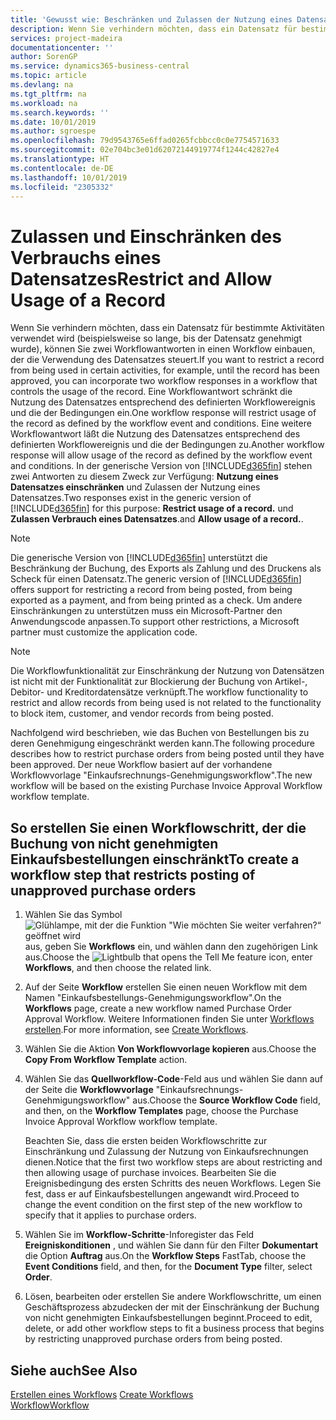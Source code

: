 ```yaml
---
title: 'Gewusst wie: Beschränken und Zulassen der Nutzung eines Datensatzes | Microsoft Docs'
description: Wenn Sie verhindern möchten, dass ein Datensatz für bestimmte Aktivitäten verwendet wird (beispielsweise so lange, bis der Datensatz genehmigt wurde), können Sie zwei Workflowantworten in einen Workflow einbauen, der die Verwendung des Datensatzes steuert.
services: project-madeira
documentationcenter: ''
author: SorenGP
ms.service: dynamics365-business-central
ms.topic: article
ms.devlang: na
ms.tgt_pltfrm: na
ms.workload: na
ms.search.keywords: ''
ms.date: 10/01/2019
ms.author: sgroespe
ms.openlocfilehash: 79d9543765e6ffad0265fcbbcc0c0e7754571633
ms.sourcegitcommit: 02e704bc3e01d62072144919774f1244c42827e4
ms.translationtype: HT
ms.contentlocale: de-DE
ms.lasthandoff: 10/01/2019
ms.locfileid: "2305332"
---
```

# <a name="restrict-and-allow-usage-of-a-record"></a><span data-ttu-id="dda52-103">Zulassen und Einschränken des Verbrauchs eines Datensatzes</span><span class="sxs-lookup"><span data-stu-id="dda52-103">Restrict and Allow Usage of a Record</span></span>
<span data-ttu-id="dda52-104">Wenn Sie verhindern möchten, dass ein Datensatz für bestimmte Aktivitäten verwendet wird (beispielsweise so lange, bis der Datensatz genehmigt wurde), können Sie zwei Workflowantworten in einen Workflow einbauen, der die Verwendung des Datensatzes steuert.</span><span class="sxs-lookup"><span data-stu-id="dda52-104">If you want to restrict a record from being used in certain activities, for example, until the record has been approved, you can incorporate two workflow responses in a workflow that controls the usage of the record.</span></span> <span data-ttu-id="dda52-105">Eine Workflowantwort schränkt die Nutzung des Datensatzes entsprechend des definierten Workflowereignis und die der Bedingungen ein.</span><span class="sxs-lookup"><span data-stu-id="dda52-105">One workflow response will restrict usage of the record as defined by the workflow event and conditions.</span></span> <span data-ttu-id="dda52-106">Eine weitere Workflowantwort läßt die Nutzung des Datensatzes entsprechend des definierten Workflowereignis und die der Bedingungen zu.</span><span class="sxs-lookup"><span data-stu-id="dda52-106">Another workflow response will allow usage of the record as defined by the workflow event and conditions.</span></span> <span data-ttu-id="dda52-107">In der generische Version von [!INCLUDE[d365fin](includes/d365fin_md.md)] stehen zwei Antworten zu diesem Zweck zur Verfügung: **Nutzung eines Datensatzes einschränken** und Zulassen der Nutzung eines Datensatzes.</span><span class="sxs-lookup"><span data-stu-id="dda52-107">Two responses exist in the generic version of [!INCLUDE[d365fin](includes/d365fin_md.md)] for this purpose: **Restrict usage of a record.**</span></span> <span data-ttu-id="dda52-108">und **Zulassen Verbrauch eines Datensatzes**.</span><span class="sxs-lookup"><span data-stu-id="dda52-108">and **Allow usage of a record.**.</span></span>

> [!NOTE]  
>  <span data-ttu-id="dda52-109">Die generische Version von [!INCLUDE[d365fin](includes/d365fin_md.md)] unterstützt die Beschränkung der Buchung, des Exports als Zahlung und des Druckens als Scheck für einen Datensatz.</span><span class="sxs-lookup"><span data-stu-id="dda52-109">The generic version of [!INCLUDE[d365fin](includes/d365fin_md.md)] offers support for restricting a record from being posted, from being exported as a payment, and from being printed as a check.</span></span> <span data-ttu-id="dda52-110">Um andere Einschränkungen zu unterstützen muss ein Microsoft-Partner den Anwendungscode anpassen.</span><span class="sxs-lookup"><span data-stu-id="dda52-110">To support other restrictions, a Microsoft partner must customize the application code.</span></span>  

> [!NOTE]  
>  <span data-ttu-id="dda52-111">Die Workflowfunktionalität zur Einschränkung der Nutzung von Datensätzen ist nicht mit der Funktionalität zur Blockierung der Buchung von Artikel-, Debitor- und Kreditordatensätze verknüpft.</span><span class="sxs-lookup"><span data-stu-id="dda52-111">The workflow functionality to restrict and allow records from being used is not related to the functionality to block item, customer, and vendor records from being posted.</span></span>

<span data-ttu-id="dda52-112">Nachfolgend wird beschrieben, wie das Buchen von Bestellungen bis zu deren Genehmigung eingeschränkt werden kann.</span><span class="sxs-lookup"><span data-stu-id="dda52-112">The following procedure describes how to restrict purchase orders from being posted until they have been approved.</span></span> <span data-ttu-id="dda52-113">Der neue Workflow basiert auf der vorhandene Workflowvorlage "Einkaufsrechnungs-Genehmigungsworkflow".</span><span class="sxs-lookup"><span data-stu-id="dda52-113">The new workflow will be based on the existing Purchase Invoice Approval Workflow workflow template.</span></span>  

## <a name="to-create-a-workflow-step-that-restricts-posting-of-unapproved-purchase-orders"></a><span data-ttu-id="dda52-114">So erstellen Sie einen Workflowschritt, der die Buchung von nicht genehmigten Einkaufsbestellungen einschränkt</span><span class="sxs-lookup"><span data-stu-id="dda52-114">To create a workflow step that restricts posting of unapproved purchase orders</span></span>  
1. <span data-ttu-id="dda52-115">Wählen Sie das Symbol ![Glühlampe, mit der die Funktion "Wie möchten Sie weiter verfahren?“ geöffnet wird](media/ui-search/search_small.png "Wie möchten Sie weiter verfahren?") aus, geben Sie **Workflows** ein, und wählen dann den zugehörigen Link aus.</span><span class="sxs-lookup"><span data-stu-id="dda52-115">Choose the ![Lightbulb that opens the Tell Me feature](media/ui-search/search_small.png "Tell me what you want to do") icon, enter **Workflows**, and then choose the related link.</span></span>  
2. <span data-ttu-id="dda52-116">Auf der Seite **Workflow** erstellen Sie einen neuen Workflow mit dem Namen "Einkaufsbestellungs-Genehmigungsworkflow".</span><span class="sxs-lookup"><span data-stu-id="dda52-116">On the **Workflows** page, create a new workflow named Purchase Order Approval Workflow.</span></span> <span data-ttu-id="dda52-117">Weitere Informationen finden Sie unter [Workflows erstellen](across-how-to-create-workflows.md).</span><span class="sxs-lookup"><span data-stu-id="dda52-117">For more information, see [Create Workflows](across-how-to-create-workflows.md).</span></span>  
3. <span data-ttu-id="dda52-118">Wählen Sie die Aktion **Von Workflowvorlage kopieren** aus.</span><span class="sxs-lookup"><span data-stu-id="dda52-118">Choose the **Copy From Workflow Template** action.</span></span>  
4. <span data-ttu-id="dda52-119">Wählen Sie das **Quellworkflow-Code**-Feld aus und wählen Sie dann auf der Seite die **Workflowvorlage** "Einkaufsrechnungs-Genehmigungsworkflow" aus.</span><span class="sxs-lookup"><span data-stu-id="dda52-119">Choose the **Source Workflow Code** field, and then, on the **Workflow Templates** page, choose the Purchase Invoice Approval Workflow workflow template.</span></span>  

     <span data-ttu-id="dda52-120">Beachten Sie, dass die ersten beiden Workflowschritte zur Einschränkung und Zulassung der Nutzung von Einkaufsrechnungen dienen.</span><span class="sxs-lookup"><span data-stu-id="dda52-120">Notice that the first two workflow steps are about restricting and then allowing usage of purchase invoices.</span></span> <span data-ttu-id="dda52-121">Bearbeiten Sie die Ereignisbedingung des ersten Schritts des neuen Workflows. Legen Sie fest, dass er auf Einkaufsbestellungen angewandt wird.</span><span class="sxs-lookup"><span data-stu-id="dda52-121">Proceed to change the event condition on the first step of the new workflow to specify that it applies to purchase orders.</span></span>  
5. <span data-ttu-id="dda52-122">Wählen Sie im **Workflow-Schritte**-Inforegister das Feld **Ereigniskonditionen** , und wählen Sie dann für den Filter **Dokumentart** die Option **Auftrag** aus.</span><span class="sxs-lookup"><span data-stu-id="dda52-122">On the **Workflow Steps** FastTab, choose the **Event Conditions** field, and then, for the **Document Type** filter, select **Order**.</span></span>  
6. <span data-ttu-id="dda52-123">Lösen, bearbeiten oder erstellen Sie andere Workflowschritte, um einen Geschäftsprozess abzudecken der mit der Einschränkung der Buchung von nicht genehmigten Einkaufsbestellungen beginnt.</span><span class="sxs-lookup"><span data-stu-id="dda52-123">Proceed to edit, delete, or add other workflow steps to fit a business process that begins by restricting unapproved purchase orders from being posted.</span></span>  

## <a name="see-also"></a><span data-ttu-id="dda52-124">Siehe auch</span><span class="sxs-lookup"><span data-stu-id="dda52-124">See Also</span></span>  
<span data-ttu-id="dda52-125">[Erstellen eines Workflows](across-how-to-create-workflows.md) </span><span class="sxs-lookup"><span data-stu-id="dda52-125">[Create Workflows](across-how-to-create-workflows.md) </span></span>  
[<span data-ttu-id="dda52-126">Workflow</span><span class="sxs-lookup"><span data-stu-id="dda52-126">Workflow</span></span>](across-workflow.md)   
